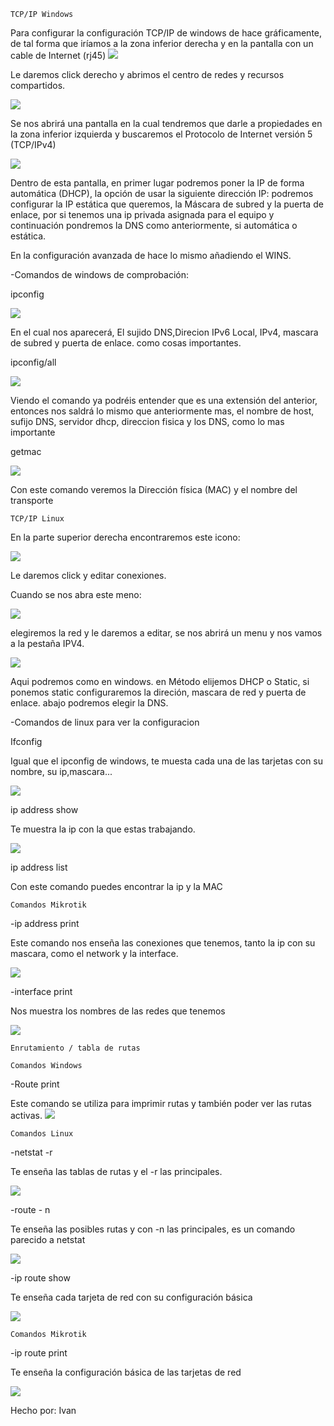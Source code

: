 	TCP/IP Windows 
Para configurar la configuración TCP/IP de windows de hace gráficamente, de tal forma que iríamos a la zona inferior derecha y en la pantalla con un cable de Internet (rj45)
![](https://csirc.ugr.es/opencms/export/sites/default/informatica/Galerias/Imagenes/ImagRedes/tcp_w10_1_1.png)

Le daremos click derecho y abrimos el centro de redes y recursos compartidos.

![](https://lh3.googleusercontent.com/h74CoWTUJKSwU29w5vu39GtWWUzfzVwkhwfbrWv8Gwb23gMmUdKWq2Y9jjy8q2xMt1-6=s168)

Se nos abrirá una pantalla en la cual tendremos que darle a propiedades en la zona inferior izquierda y buscaremos el Protocolo de Internet versión 5 (TCP/IPv4)

![](https://lh3.googleusercontent.com/Fcia7ZRknX7H0btnR3GNq-mOcFcM6l6aoMiYthXqeUacyDIP-zkW7ToKGyn7JPkY2sxSSXA=s85)

Dentro de esta pantalla, en primer lugar podremos poner la IP de forma automática (DHCP), la opción de usar la siguiente dirección IP: podremos configurar la IP estática que queremos, la Máscara de subred y la puerta de enlace, por si tenemos una ip privada asignada para el equipo y continuación pondremos la DNS como anteriormente, si automática o estática.

En la configuración avanzada de hace lo mismo añadiendo el WINS.

-Comandos de windows de comprobación:

ipconfig

![](https://lh3.googleusercontent.com/HA_ie9ePra0n74O_OZHgJgGMMBkLe_JiHRadtf-amC4pSWFhiyaKyG-l4vvLo2NZJptulA=s167)

En el cual nos aparecerá, El sujido  DNS,Direcion IPv6 Local, IPv4, mascara de subred y puerta de enlace. como cosas importantes.

ipconfig/all

![](https://lh3.googleusercontent.com/tvStWxEVOEduaeSDeufS4X8y1C0p9dT8p41DWpKuWpf3_fCZts41GsAhdiJcpEPxoe-Iag=s102)

Viendo el comando ya podréis entender que es una extensión del anterior, entonces nos saldrá lo mismo que anteriormente mas, el nombre de host, sufijo DNS, servidor dhcp, direccion fisica y los DNS, como lo mas importante

getmac

![](https://lh3.googleusercontent.com/xxkjwPQH8f5YTYFlE9NXkJvXZ3dLI3-atA178DLiwIpEu0hrQw9nGF2qTNkk9SkwiEBZwUs=s170)

Con este comando veremos la Dirección física (MAC) y el nombre del transporte 

	TCP/IP Linux

En la parte superior derecha encontraremos este icono:

![](https://lh3.googleusercontent.com/PJ-40hU_ZNUJ1wMRoW40tqUeY35miEHBTWzcoxedG902rocTRHqUXWUbLQ83bpX5g7Fi=s24)

Le daremos click  y editar conexiones.

Cuando se nos abra este meno:

![](https://csirc.ugr.es/opencms/export/sites/default/informatica/Galerias/Imagenes/ImagRedes/Imagen_4.png_130534248.png)

elegiremos la red y le daremos a editar, se nos abrirá un menu y nos vamos a la pestaña IPV4.

![](https://csirc.ugr.es/opencms/export/sites/default/informatica/Galerias/Imagenes/ImagRedes/Imagen_7.png)

Aqui podremos como en windows. en Método elijemos DHCP o Static, si ponemos static configuraremos la direción, mascara de red y puerta de enlace. abajo podremos elegir la DNS.

-Comandos de linux para ver la configuracion


Ifconfig

Igual que el ipconfig de windows, te muesta cada una de las tarjetas con su nombre, su ip,mascara...

![](https://4.bp.blogspot.com/-PwxD0WbFFlo/WounRppdDLI/AAAAAAABnhc/fONOjNViCMQGRa7D_K_O6rdffv02Xv0-ACLcBGAs/s1600/Captura.PNG)

ip address show

Te muestra la ip con la que estas trabajando.

![](https://static.makeuseof.com/wp-content/uploads/2018/05/linux-ip-addr-show.jpg)

ip address list

Con este comando puedes encontrar la ip y la MAC


	Comandos Mikrotik

-ip address print

Este comando nos enseña las conexiones que tenemos, tanto la ip con su mascara, como el network y la interface.

![](https://lh3.googleusercontent.com/kopqounkqpVsGxgIuzwBIgSdnxkeZLOm8AbcRxefisXVUCToOvlFvUq8oxVAosOk4SrLuT4=s170)

-interface print 

Nos muestra los nombres de las redes que tenemos

![](https://lh3.googleusercontent.com/xckiJau0HSVugTMBHeXIUggC4U4jQR6vSMV2kclq97TIRHpNUeQbXMlgxK_F4uHvnXQDZy8=s170)


	Enrutamiento / tabla de rutas	

	Comandos Windows

-Route print

Este comando se utiliza para imprimir rutas y también poder ver las rutas activas.
![](https://lh3.googleusercontent.com/zgAyYmAc-gt5aDfNrV8P8GsLG1-rmoRIQjkJ36I7uwqtYZbBJZ9x39yoHefheP5c_Gj5OTg=s85)

	Comandos Linux

-netstat -r

Te enseña las tablas de rutas y el -r las principales.

![](https://lh3.googleusercontent.com/ql6yCOshspmWYdBEj1xc4nwpdqZ7gJZD4BwctYmQIrjJeX13RVTwuES0sm4iAvd--D6-ag=s170)

-route - n

Te enseña las posibles rutas y con -n las principales, es un comando parecido a netstat


![](https://lh3.googleusercontent.com/849KYoK68xrskHPCEjatCb2A_x6xe7hJq5ZbHC5cT_wmTdDeMre7aD3WfoVVIpXPByylReE=s170)


-ip route show

Te enseña cada tarjeta de red con su configuración básica

![](https://lh3.googleusercontent.com/Ib-ttVy1Qt915nRJ4-xnXXWhps-FyJCIE4M-_toeUtEV94qhDEyFjyMCk-uPqIt-CtcRt9s=s170)

	Comandos Mikrotik

-ip route print 

Te enseña la configuración básica de las tarjetas de red

![](https://lh3.googleusercontent.com/9-aD25MFvUSnPKUCevLfJ0kMRwCTQFbFvXh3tOdeWS8dABPBbCvtWOBOMIdpYzat758--cg=s170)


Hecho por: Ivan